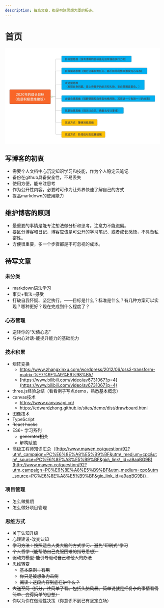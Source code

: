 ```yaml
---
description: 每篇文章，都是构建思想大厦的板砖。
---
```


# 首页

![](.gitbook/assets/image%20%288%29.png)

## 写博客的初衷

* 需要个人文档中心沉淀知识学习和技能，作为个人稳定云笔记
* 备份在github具备安全性，不易丢失
* 使用方便，能专注思考
* 作为公开性内容，必要时可作为让外界快速了解自己的方式
* 提高markdown的使用能力

## 维护博客的原则

* 最重要的事情是能专注想法做分析和思考，注意力不能跑偏。
* 要区分博客和日记，博客应该是可公开的学习笔记、或者成长感悟，不具备私密性。
* 方便很重要，多一个步骤都是不可忽视的成本。

## 待写文章

### 未分类

* markdown语法学习
* 事实+看法=感受
* 打破自我怀疑、坚定执行。——目标是什么？标准是什么？有几种方案可以实现？哪种更好？现在完成到什么程度了？

### 心态管理

* 逆转你的“欠债心态”
* 与内心对话-能提升能力的基础能力

### 技术积累

* 矩阵变换  
  * https://www.zhangxinxu.com/wordpress/2012/06/css3-transform-matrix-%E7%9F%A9%E9%98%B5/
  * [https://www.bilibili.com/video/av6731067?p=4](https://www.bilibili.com/video/av6731067?p=4)
* three.js经验总结（看看例子写点demo，熟悉基本概念）
* canvas技术 
  * https://www.canvasapi.cn/
  * https://edwardzhong.github.io/sites/demo/dist/drawboard.html
* 图像技术
* TypeScript
* ~~React hooks~~
* ES6+ 学习系列
  * ~~generator相关~~
  * 解构赋值
* 高级工程师知识汇总（[http://www.mawen.co/question/92?utm\_campaign=PC%E6%8E%A8%E5%B9%BF&utm\_medium=cpc&utm\_source=PC%E6%8E%A8%E5%B9%BF&gio\_link\_id=a9aqBG9B](http://www.mawen.co/question/92?utm_campaign=PC%E6%8E%A8%E5%B9%BF&utm_medium=cpc&utm_source=PC%E6%8E%A8%E5%B9%BF&gio_link_id=a9aqBG9B)）

### 项目管理

* 怎么做排期
* 怎么做好项目管理

### 思维方式

* 关于认知升级
* 心理建设-改变认知
* ~~学习方法：按照适合人类大脑的方式学习、避免”印刷式“学习~~
* ~~个人哲学（能帮助自己克服困难的指导思想）~~
* ~~驱动力模型-能引导驱动自己和他人的办法~~
* ~~思维转变~~
  * ~~基本原则：有用~~
  * ~~你只是被想象力击倒~~
  * ~~阅读：这段内容到底在讲什么？~~
* ~~大道至简（拆分，往简单了看。包括头脑风暴。简单说就是把复杂的事情看得简单、变得简单的思想）~~
* 你以为你在做理性决策（你意识不到已有坚定立场）





